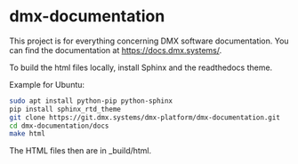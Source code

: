 # dmx-documentation

This project is for everything concerning DMX software documentation. You can find the documentation at https://docs.dmx.systems/.

To build the html files locally, install Sphinx and the readthedocs theme.

Example for Ubuntu:

```bash
sudo apt install python-pip python-sphinx
pip install sphinx_rtd_theme
git clone https://git.dmx.systems/dmx-platform/dmx-documentation.git
cd dmx-documentation/docs
make html
```
The HTML files then are in _build/html.
